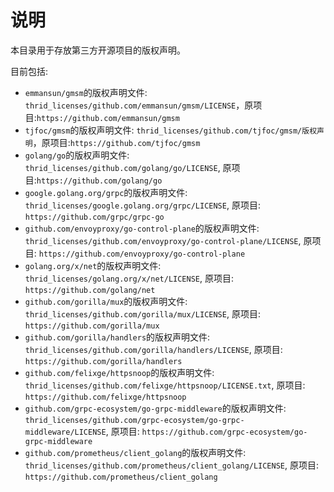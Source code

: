 # 说明
本目录用于存放第三方开源项目的版权声明。

目前包括:
- `emmansun/gmsm`的版权声明文件: `thrid_licenses/github.com/emmansun/gmsm/LICENSE`，原项目:`https://github.com/emmansun/gmsm`
- `tjfoc/gmsm`的版权声明文件: `thrid_licenses/github.com/tjfoc/gmsm/版权声明`，原项目:`https://github.com/tjfoc/gmsm`
- `golang/go`的版权声明文件: `thrid_licenses/github.com/golang/go/LICENSE`, 原项目:`https://github.com/golang/go`
- `google.golang.org/grpc`的版权声明文件: `thrid_licenses/google.golang.org/grpc/LICENSE`, 原项目: `https://github.com/grpc/grpc-go`
- `github.com/envoyproxy/go-control-plane`的版权声明文件: `thrid_licenses/github.com/envoyproxy/go-control-plane/LICENSE`, 原项目: `https://github.com/envoyproxy/go-control-plane`
- `golang.org/x/net`的版权声明文件: `thrid_licenses/golang.org/x/net/LICENSE`, 原项目: `https://github.com/golang/net`
- `github.com/gorilla/mux`的版权声明文件: `thrid_licenses/github.com/gorilla/mux/LICENSE`, 原项目: `https://github.com/gorilla/mux`
- `github.com/gorilla/handlers`的版权声明文件: `thrid_licenses/github.com/gorilla/handlers/LICENSE`, 原项目: `https://github.com/gorilla/handlers`
- `github.com/felixge/httpsnoop`的版权声明文件: `thrid_licenses/github.com/felixge/httpsnoop/LICENSE.txt`, 原项目: `https://github.com/felixge/httpsnoop`
- `github.com/grpc-ecosystem/go-grpc-middleware`的版权声明文件: `thrid_licenses/github.com/grpc-ecosystem/go-grpc-middleware/LICENSE`, 原项目: `https://github.com/grpc-ecosystem/go-grpc-middleware`
- `github.com/prometheus/client_golang`的版权声明文件: `thrid_licenses/github.com/prometheus/client_golang/LICENSE`, 原项目: `https://github.com/prometheus/client_golang`


